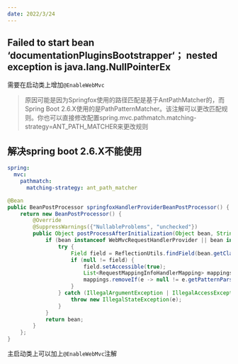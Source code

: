 ```yaml
---
date: 2022/3/24
---
```


## Failed to start bean ‘documentationPluginsBootstrapper‘； nested exception is java.lang.NullPointerEx

需要在启动类上增加`@EnableWebMvc`

> 原因可能是因为Springfox使用的路径匹配是基于AntPathMatcher的，而Spring Boot 2.6.X使用的是PathPatternMatcher。该注解可以更改匹配规则。你也可以直接修改配置spring.mvc.pathmatch.matching-strategy=ANT_PATH_MATCHER来更改规则



## 解决spring boot 2.6.X不能使用

```yml
spring:
  mvc:
    pathmatch:
      matching-strategy: ant_path_matcher
```



```java
@Bean
public BeanPostProcessor springfoxHandlerProviderBeanPostProcessor() {
    return new BeanPostProcessor() {
        @Override
        @SuppressWarnings({"NullableProblems", "unchecked"})
        public Object postProcessAfterInitialization(Object bean, String beanName) throws BeansException {
            if (bean instanceof WebMvcRequestHandlerProvider || bean instanceof WebFluxRequestHandlerProvider) {
                try {
                    Field field = ReflectionUtils.findField(bean.getClass(), "handlerMappings");
                    if (null != field) {
                        field.setAccessible(true);
                        List<RequestMappingInfoHandlerMapping> mappings = (List<RequestMappingInfoHandlerMapping>) field.get(bean);
                        mappings.removeIf(e -> null != e.getPatternParser());
                    }
                } catch (IllegalArgumentException | IllegalAccessException e) {
                    throw new IllegalStateException(e);
                }
            }
            return bean;
        }
    };
}
```

主启动类上可以加上`@EnableWebMvc`注解

